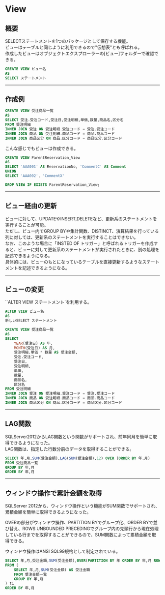 # View

## 概要

SELECTステートメントを1つのパッケージとして保存する機能。  
ビューはテーブルと同じように利用できるので"仮想表"とも呼ばれる。  
作成したビューはオブジェクトエクスプローラーの[ビュー]フォルダーで確認できる。  

``` sql
CREATE VIEW ビュー名
AS
SELECT ステートメント
```

---

## 作成例

``` sql
CREATE VIEW 受注商品一覧
AS
SELECT 受注.受注コード,受注日,受注明細,単価,数量,商品名,区分名
FROM 受注明細
INNER JOIN 受注 ON 受注明細.受注コード = 受注.受注コード
INNER JOIN 商品 ON 受注明細.商品コード = 商品.商品コード
INNER JOIN 商品区分 ON 商品.区分コード = 商品区分.区分コード
```

こんな感じでもビューは作成できる。

``` sql
CREATE VIEW ParentReservation_View 
AS 
SELECT 'AAA001' AS ReservationNo, 'CommentC' AS Comment
UNION
SELECT 'AAA002', 'CommentX'
```

``` sql
DROP VIEW IF EXISTS ParentReservation_View;
```

---

## ビュー経由の更新

ビューに対して、UPDATEやINSERT,DELETEなど、更新系のステートメントを実行することが可能。  
ただし、ビュー内でGROUP BYや集計関数、DISTINCT、演算結果を行っている列に対しては、更新系のステートメントを実行することはできない。  
なお、このような場合に「INSTED OF トリガー」と呼ばれるトリガーを作成すると、ビューに対して更新系のステートメントが実行されたときに、別の処理を記述できるようになる。  
具体的には、ビューのもとになっているテーブルを直接更新するようなステートメントを記述できるようになる。  

---

## ビューの変更

``ALTER VIEW ステートメント`を利用する。  

``` sql
ALTER VIEW ビュー名
AS
新しいSELECT ステートメント
```

``` sql
CREATE VIEW 受注商品一覧
AS
SELECT 
    YEAR(受注日) AS 年,
    MONTH(受注日) AS 月,
    受注明細.単価 * 数量 AS 受注金額,
    受注.受注コード,
    受注日,
    受注明細,
    単価,
    数量,
    商品名,
    区分名
FROM 受注明細
INNER JOIN 受注 ON 受注明細.受注コード = 受注.受注コード
INNER JOIN 商品 ON 受注明細.商品コード = 商品.商品コード
INNER JOIN 商品区分 ON 商品.区分コード = 商品区分.区分コード
```

---

## LAG関数

SQLServer2012からLAG関数という関数がサポートされ、前年同月を簡単に取得できるようになった。  
LAG関数は、指定した行数分前のデータを取得することができる。  

``` SQL
SELECT 年,月,SUM(受注金額),LAG(SUM(受注金額),12) OVER (ORDER BY 年,月)
FROM 受注商品一覧
GROUP BY 年,月
ORDER BY 年,月
```

---

## ウィンドウ操作で累計金額を取得

SQLServer 2012から、ウィンドウ操作という機能がSUM関数でサポートされ、累積金額を簡単に取得できるようになった。  

OVERの部分がウィンドウ操作、PARTITION BYでグループ化、ORDER BYで並び替え、ROWS UNBOUNDED PRECEDINGでグループ内の先頭行から現在処理している行までを取得することができるので、SUM関数によって累積金額を取得できる。  

ウィンドウ操作はANSI SQL99規格として制定されている。  

``` sql
SELECT 年,月,受注金額,SUM(受注金額),OVER(PARTITION BY 年 ORDER BY 年,月 ROWS UNBOUNDED PRECEDING)
FROM (
    SELECT 年,月,SUM(受注金額) AS 受注金額
    FROM 受注金額一覧
    GROUP BY 年,月
) t1
ORDER BY 年,月
```
